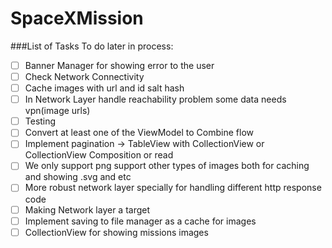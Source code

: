 #  SpaceXMission

###List of Tasks To do later in process:
- [ ] Banner Manager for showing error to the user
- [ ] Check Network Connectivity
- [ ] Cache images with url and id salt hash
- [ ] In Network Layer handle reachability problem some data needs vpn(image urls)
- [ ] Testing
- [ ] Convert at least one of the ViewModel to Combine flow
- [ ] Implement pagination -> TableView with CollectionView or CollectionView Composition or read
- [ ] We only support png support other types of images both for caching and showing .svg and etc
- [ ] More robust network layer specially for handling different http response code
- [ ] Making Network layer a target 
- [ ] Implement saving to file manager as a cache for images
- [ ] CollectionView for showing missions images
